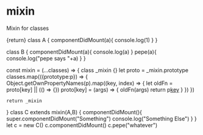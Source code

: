 # mixin
Mixin for classes

{return}
class A {
    componentDidMount(a){
        console.log(1)
    }
}

class B {
    componentDidMount(a){
        console.log(a)
    }
     pepe(a){
        console.log("pepe says "+a)
    }
}


const mixin = (...classes) => {
    class _mixin {}
    let proto = _mixin.prototype
    classes.map(({prototype:p}) => {
        Object.getOwnPropertyNames(p).map((key, index) => {
            let oldFn = proto[key] || (() => {})
            proto[key] = (args) => {
              oldFn(args)
                return p[key](args)
            }
        })
    })

    return _mixin
}
class C extends mixin(A,B) {
    componentDidMount(){
        super.componentDidMount("Something")
        console.log("Something Else")
    }
}
let c = new C()
c.componentDidMount()
c.pepe("whatever")
